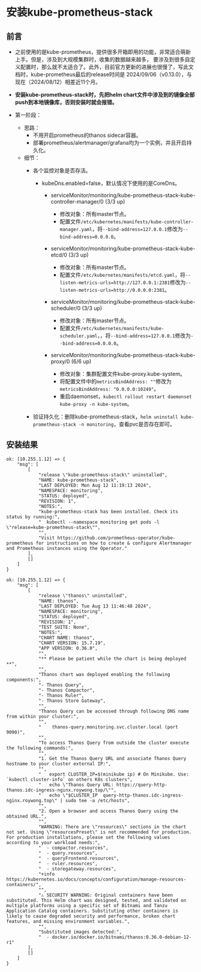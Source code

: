 # 安装kube-prometheus-stack


##  前言
- 之前使用的是kube-prometheus，提供很多开箱即用的功能，非常适合萌新上手。但是，涉及到大规模集群时，收集的数据越来越多，
  要涉及到很多自定义配置时，那么就不太适合了。此外，目前官方更新的进展也很慢了，写此文档时，kube-prometheus最后的release时间是
  2024/09/06（v0.13.0），与现在（2024/08/12）相差近11个月。

- **安装kube-prometheus-stack时，先把helm chart文件中涉及到的镜像全部push到本地镜像库，否则安装时就会报错。**

- 第一阶段：
  - 思路：
      - 不用开启prometheus的thanos sidecar容器。
      - 部署prometheus/alertmanager/grafana均为一个实例，并且开启持久化。
  - 细节：
    - 各个监控对象是否存活。
        - kubeDns.enabled=false，默认情况下使用的是CoreDns。
          - serviceMonitor/monitoring/kube-prometheus-stack-kube-controller-manager/0 (3/3 up)
            - 修改对象：所有master节点。
            - 配置文件`/etc/kubernetes/manifests/kube-controller-manager.yaml`，将`--bind-address=127.0.0.1`修改为`--bind-address=0.0.0.0`。
          
          - serviceMonitor/monitoring/kube-prometheus-stack-kube-etcd/0 (3/3 up)
            - 修改对象：所有master节点。
            - 配置文件`/etc/kubernetes/manifests/etcd.yaml`，将`--listen-metrics-urls=http://127.0.0.1:2381`修改为`--listen-metrics-urls=http://0.0.0.0:2381`。   
            
          - serviceMonitor/monitoring/kube-prometheus-stack-kube-scheduler/0 (3/3 up)
            - 修改对象：所有master节点。
            - 配置文件`/etc/kubernetes/manifests/kube-scheduler.yaml`，，将`--bind-address=127.0.0.1`修改为`--bind-address=0.0.0.0`。  
            
          - serviceMonitor/monitoring/kube-prometheus-stack-kube-proxy/0 (6/6 up)
            - 修改对象：集群配置文件kube-proxy.kube-system。
            - 将配置文件中的`metricsBindAddress: ""`修改为`metricsBindAddress: "0.0.0.0:10249"`。
            - 重启daemonset，`kubectl rollout restart daemonset kube-proxy -n kube-system`。  
            
    - 验证持久化：删除kube-prometheus-stack，`helm uninstall kube-prometheus-stack -n monitoring`，查看pvc是否存在即可。


## 安装结果
```shell
ok: [10.255.1.12] => {
    "msg": [
        [
            "release \"kube-prometheus-stack\" uninstalled",
            "NAME: kube-prometheus-stack",
            "LAST DEPLOYED: Mon Aug 12 11:19:13 2024",
            "NAMESPACE: monitoring",
            "STATUS: deployed",
            "REVISION: 1",
            "NOTES:",
            "kube-prometheus-stack has been installed. Check its status by running:",
            "  kubectl --namespace monitoring get pods -l \"release=kube-prometheus-stack\"",
            "",
            "Visit https://github.com/prometheus-operator/kube-prometheus for instructions on how to create & configure Alertmanager and Prometheus instances using the Operator."
        ],
        []
    ]
}
```

```shell
ok: [10.255.1.12] => {
    "msg": [
        [
            "release \"thanos\" uninstalled",
            "NAME: thanos",
            "LAST DEPLOYED: Tue Aug 13 11:46:48 2024",
            "NAMESPACE: monitoring",
            "STATUS: deployed",
            "REVISION: 1",
            "TEST SUITE: None",
            "NOTES:",
            "CHART NAME: thanos",
            "CHART VERSION: 15.7.19",
            "APP VERSION: 0.36.0",
            "",
            "** Please be patient while the chart is being deployed **",
            "",
            "Thanos chart was deployed enabling the following components:",
            "- Thanos Query",
            "- Thanos Compactor",
            "- Thanos Ruler",
            "- Thanos Store Gateway",
            "",
            "Thanos Query can be accessed through following DNS name from within your cluster:",
            "",
            "    thanos-query.monitoring.svc.cluster.local (port 9090)",
            "",
            "To access Thanos Query from outside the cluster execute the following commands:",
            "",
            "1. Get the Thanos Query URL and associate Thanos Query hostname to your cluster external IP:",
            "",
            "   export CLUSTER_IP=$(minikube ip) # On Minikube. Use: `kubectl cluster-info` on others K8s clusters",
            "   echo \"Thanos Query URL: https://query-http-thanos.idc-ingress-nginx.roywong.top/\"",
            "   echo \"$CLUSTER_IP  query-http-thanos.idc-ingress-nginx.roywong.top\" | sudo tee -a /etc/hosts",
            "",
            "2. Open a browser and access Thanos Query using the obtained URL.",
            "",
            "WARNING: There are \"resources\" sections in the chart not set. Using \"resourcesPreset\" is not recommended for production. For production installations, please set the following values according to your workload needs:",
            "  - compactor.resources",
            "  - query.resources",
            "  - queryFrontend.resources",
            "  - ruler.resources",
            "  - storegateway.resources",
            "+info https://kubernetes.io/docs/concepts/configuration/manage-resources-containers/",
            "",
            "⚠ SECURITY WARNING: Original containers have been substituted. This Helm chart was designed, tested, and validated on multiple platforms using a specific set of Bitnami and Tanzu Application Catalog containers. Substituting other containers is likely to cause degraded security and performance, broken chart features, and missing environment variables.",
            "",
            "Substituted images detected:",
            "  - docker.io/docker.io/bitnami/thanos:0.36.0-debian-12-r1"
        ],
        []
    ]
}
```